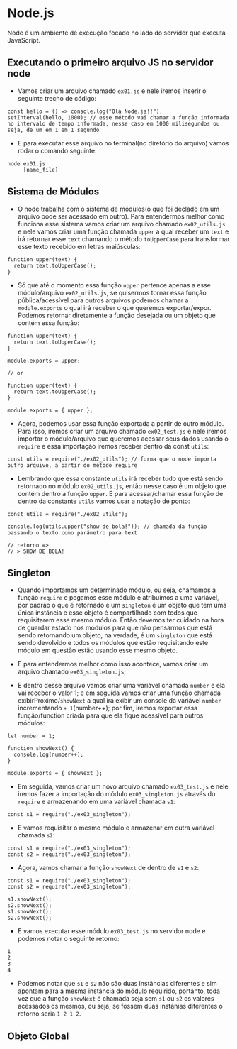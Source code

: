 # Node.js

Node é um ambiente de execução focado no lado do servidor que executa JavaScript.

## Executando o primeiro arquivo JS no servidor node

- Vamos criar um arquivo chamado `ex01.js` e nele iremos inserir o seguinte trecho de código:

``` JS
const hello = () => console.log("Olá Node.js!!");
setInterval(hello, 1000); // esse método vai chamar a função informada no intervalo de tempo informada, nesse caso em 1000 milisegundos ou seja, de um em 1 em 1 segundo
```

- E para executar esse arquivo no terminal(no diretório do arquivo) vamos rodar o comando seguinte:

```
node ex01.js
     [name_file]
```

## Sistema de Módulos

- O node trabalha com o sistema de módulos(o que foi declado em um arquivo pode ser acessado em outro). 
Para entendermos melhor como funciona esse sistema vamos criar um arquivo chamado `ex02_utils.js` e nele vamos criar uma função chamada `upper` a qual receber um `text` e irá retornar esse `text` chamando o método `toUpperCase` para transformar esse texto recebido em letras maiúsculas:

``` JS
function upper(text) {
  return text.toUpperCase();
}
```

- Só que até o momento essa função `upper` pertence apenas a esse módulo/arquivo `ex02_utils.js`, se quisermos tornar essa função pública/acessível para outros arquivos podemos chamar a `module.exports` o qual irá receber o que queremos exportar/expor. Podemos retornar diretamente a função desejada ou um objeto que contém essa função:

``` JS
function upper(text) {
  return text.toUpperCase();
}

module.exports = upper;

// or

function upper(text) {
  return text.toUpperCase();
}

module.exports = { upper };
```

- Agora, podemos usar essa função exportada a partir de outro módulo.
Para isso, iremos criar um arquivo chamado `ex02_test.js` e nele iremos importar o módulo/arquivo que queremos acessar seus dados usando o `require` e essa importação iremos receber dentro da const `utils`:


``` JS
const utils = require("./ex02_utils"); // forma que o node importa outro arquivo, a partir do método require
```

- Lembrando que essa constante `utils` irá receber tudo que está sendo retornado no módulo `ex02_utils.js`, então nesse caso é um objeto que contém dentro a função `upper`. E para acessar/chamar essa função de dentro da constante `utils` vamos usar a notação de ponto:

``` JS
const utils = require("./ex02_utils");

console.log(utils.upper("show de bola!")); // chamada da função passando o texto como parâmetro para text

// retorno =>
// > SHOW DE BOLA!
```

## Singleton

- Quando importamos um determinado módulo, ou seja, chamamos a função `require` e pegamos esse módulo e atribuimos a uma variável, por padrão o que é retornado é um `singleton` é um objeto que tem uma única instância e esse objeto é compartilhado com todos que requisitarem esse mesmo módulo. Então devemos ter cuidado na hora de guardar estado nos módulos para que não pensarmos que está sendo retornando um objeto, na verdade, é um `singleton` que está sendo devolvido e todos os módulos que estão requisitando este módulo em questão estão usando esse mesmo objeto.

- E para entendermos melhor como isso acontece, vamos criar um arquivo chamado `ex03_singleton.js`;

- E dentro desse arquivo vamos criar uma variável chamada `number` e ela vai receber o valor 1; e em seguida vamos criar uma função chamada exibirProximo/`showNext` a qual irá exibir um console da variável `number` incrementando `+ 1`(number++); por fim, iremos exportar essa função/function criada para que ela fique acessível para outros módulos:

``` JS
let number = 1;

function showNext() {
  console.log(number++);
}

module.exports = { showNext };
```

- Em seguida, vamos criar um novo arquivo chamado `ex03_test.js` e nele iremos fazer a importação do módulo `ex03_singleton.js` através do `require` e armazenando em uma variável chamada `s1`:

``` JS
const s1 = require("./ex03_singleton");
```

- E vamos requisitar o mesmo módulo e armazenar em outra variável chamada `s2`:

``` JS
const s1 = require("./ex03_singleton");
const s2 = require("./ex03_singleton");
```

- Agora, vamos chamar a função `showNext` de dentro de `s1` e `s2`:

``` JS
const s1 = require("./ex03_singleton");
const s2 = require("./ex03_singleton");

s1.showNext();
s2.showNext();
s1.showNext();
s2.showNext();
```

- E vamos executar esse módulo `ex03_test.js` no servidor node e podemos notar o seguinte retorno:

```
1
2
3
4
```

- Podemos notar que `s1` e `s2` não são duas instâncias diferentes e sim apontam para a mesma instância do módulo requirido, portanto, toda vez que a função `showNext` é chamada seja sem `s1` ou `s2` os valores acessados os mesmos, ou seja, se fossem duas instânias diferentes o retorno seria `1 2 1 2`.

## Objeto Global


